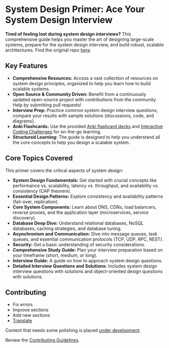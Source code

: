 # System Design Primer: Ace Your System Design Interview

**Tired of feeling lost during system design interviews?**  This comprehensive guide helps you master the art of designing large-scale systems, prepare for the system design interview, and build robust, scalable architectures.  Find the original repo [here](https://github.com/donnemartin/system-design-primer).

## Key Features

*   **Comprehensive Resources:**  Access a vast collection of resources on system design principles, organized to help you learn how to build scalable systems.
*   **Open Source & Community Driven:** Benefit from a continuously updated open-source project with contributions from the community.  Help by submitting pull requests!
*   **Interview Prep:**  Practice common system design interview questions, compare your results with sample solutions (discussions, code, and diagrams).
*   **Anki Flashcards:** Use the provided [Anki flashcard decks](https://apps.ankiweb.net/) and [Interactive Coding Challenges](https://github.com/donnemartin/interactive-coding-challenges) for on-the-go learning.
*   **Structured Learning:** The guide is designed to help you understand all the core concepts to help you design a scalable system.

## Core Topics Covered

This primer covers the critical aspects of system design:

*   **System Design Fundamentals:** Get started with crucial concepts like performance vs. scalability, latency vs. throughput, and availability vs. consistency (CAP theorem).
*   **Essential Design Patterns:** Explore consistency and availability patterns (fail-over, replication).
*   **Core System Components:** Learn about DNS, CDNs, load balancers, reverse proxies, and the application layer (microservices, service discovery).
*   **Database Deep Dive:** Understand relational databases, NoSQL databases, caching strategies, and database tuning.
*   **Asynchronism and Communication:** Dive into message queues, task queues, and essential communication protocols (TCP, UDP, RPC, REST).
*   **Security:** Get a basic understanding of security considerations.
*   **Comprehensive Study Guide:** Plan your interview preparation based on your timeframe (short, medium, or long).
*   **Interview Guide:** A guide on how to approach system design questions.
*   **Detailed Interview Questions and Solutions:** Includes system design interview questions with solutions and object-oriented design questions with solutions.

## Contributing

*   Fix errors
*   Improve sections
*   Add new sections
*   [Translate](https://github.com/donnemartin/system-design-primer/issues/28)

Content that needs some polishing is placed [under development](#under-development).

Review the [Contributing Guidelines](CONTRIBUTING.md).